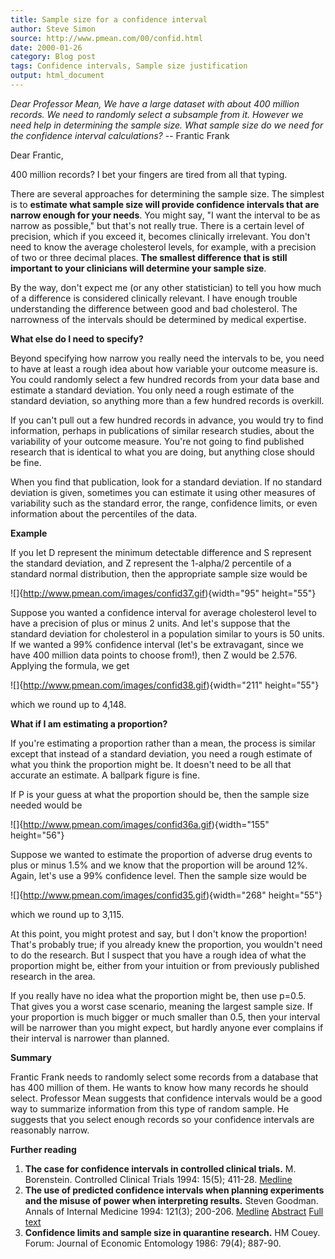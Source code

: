 ```yaml
---
title: Sample size for a confidence interval
author: Steve Simon
source: http://www.pmean.com/00/confid.html
date: 2000-01-26
category: Blog post
tags: Confidence intervals, Sample size justification
output: html_document
---
```


*Dear Professor Mean, We have a large dataset with about 400 million
records. We need to randomly select a subsample from it. However we need
help in determining the sample size. What sample size do we need for the
confidence interval calculations?* -- Frantic Frank

<!---More--->

Dear Frantic,

400 million records? I bet your fingers are tired from all that
typing.

There are several approaches for determining the sample size. The
simplest is to **estimate what sample size will provide confidence
intervals that are narrow enough for your needs**. You might say, "I
want the interval to be as narrow as possible," but that's not
really true. There is a certain level of precision, which if you
exceed it, becomes clinically irrelevant. You don't need to know the
average cholesterol levels, for example, with a precision of two or
three decimal places. **The smallest difference that is still
important to your clinicians will determine your sample size**.

By the way, don't expect me (or any other statistician) to tell you
how much of a difference is considered clinically relevant. I have
enough trouble understanding the difference between good and bad
cholesterol. The narrowness of the intervals should be determined by
medical expertise.

**What else do I need to specify?**

Beyond specifying how narrow you really need the intervals to be, you
need to have at least a rough idea about how variable your outcome
measure is. You could randomly select a few hundred records from your
data base and estimate a standard deviation. You only need a rough
estimate of the standard deviation, so anything more than a few
hundred records is overkill.

If you can't pull out a few hundred records in advance, you would try
to find information, perhaps in publications of similar research
studies, about the variability of your outcome measure. You're not
going to find published research that is identical to what you are
doing, but anything close should be fine.

When you find that publication, look for a standard deviation. If no
standard deviation is given, sometimes you can estimate it using other
measures of variability such as the standard error, the range,
confidence limits, or even information about the percentiles of the
data.

**Example**

If you let D represent the minimum detectable difference and S
represent the standard deviation, and Z represent the 1-alpha/2
percentile of a standard normal distribution, then the appropriate
sample size would be

![]{http://www.pmean.com/images/confid37.gif){width="95" height="55"}

Suppose you wanted a confidence interval for average cholesterol level
to have a precision of plus or minus 2 units. And let's suppose that
the standard deviation for cholesterol in a population similar to
yours is 50 units. If we wanted a 99% confidence interval (let's be
extravagant, since we have 400 million data points to choose from!),
then Z would be 2.576. Applying the formula, we get

![]{http://www.pmean.com/images/confid38.gif){width="211" height="55"}

which we round up to 4,148.

**What if I am estimating a proportion?**

If you're estimating a proportion rather than a mean, the process is
similar except that instead of a standard deviation, you need a rough
estimate of what you think the proportion might be. It doesn't need
to be all that accurate an estimate. A ballpark figure is fine.

If P is your guess at what the proportion should be, then the sample
size needed would be

![]{http://www.pmean.com/images/confid36a.gif){width="155" height="56"}

Suppose we wanted to estimate the proportion of adverse drug events to
plus or minus 1.5% and we know that the proportion will be around 12%.
Again, let's use a 99% confidence level. Then the sample size would
be

![]{http://www.pmean.com/images/confid35.gif){width="268" height="55"}

which we round up to 3,115.

At this point, you might protest and say, but I don't know the
proportion! That's probably true; if you already knew the proportion,
you wouldn't need to do the research. But I suspect that you have a
rough idea of what the proportion might be, either from your intuition
or from previously published research in the area.

If you really have no idea what the proportion might be, then use
p=0.5. That gives you a worst case scenario, meaning the largest
sample size. If your proportion is much bigger or much smaller than
0.5, then your interval will be narrower than you might expect, but
hardly anyone ever complains if their interval is narrower than
planned.

**Summary**

Frantic Frank needs to randomly select some records from a database
that has 400 million of them. He wants to know how many records he
should select. Professor Mean suggests that confidence intervals would
be a good way to summarize information from this type of random
sample. He suggests that you select enough records so your confidence
intervals are reasonably narrow.

**Further reading**

1.  **The case for confidence intervals in controlled clinical trials.**
    M. Borenstein. Controlled Clinical Trials 1994: 15(5); 411-28.
    [Medline](http://www.ncbi.nlm.nih.gov/entrez/query.fcgi?cmd=Retrieve&db=PubMed&list_uids=8001360&dopt=Abstract)
2.  **The use of predicted confidence intervals when planning
    experiments and the misuse of power when interpreting results.**
    Steven Goodman. Annals of Internal Medicine 1994: 121(3); 200-206.
    [Medline](http://www.ncbi.nlm.nih.gov/entrez/query.fcgi?cmd=Retrieve&db=PubMed&list_uids=8017747&dopt=Abstract)
    [Abstract](http://www.annals.org/cgi/content/abstract/121/3/200)
    [Full text](http://www.annals.org/cgi/content/full/121/3/200)
3.  **Confidence limits and sample size in quarantine research.** HM
    Couey. Forum: Journal of Economic Entomology 1986: 79(4); 887-90.


